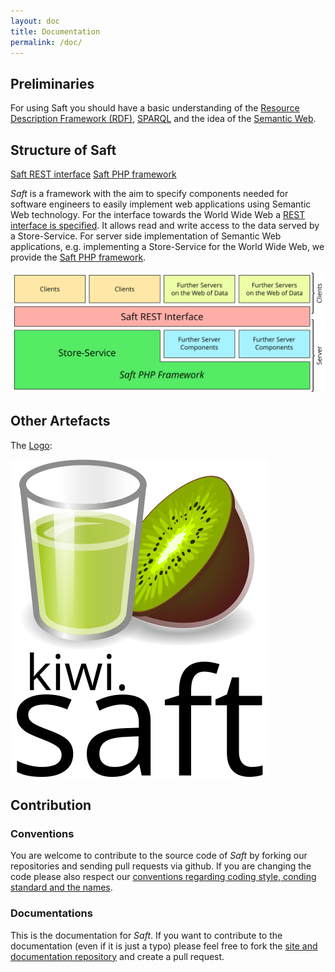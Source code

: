 ```yaml
---
layout: doc
title: Documentation
permalink: /doc/
---
```


## Preliminaries

For using Saft you should have a basic understanding of the [Resource Description Framework (RDF)](https://en.wikipedia.org/wiki/Resource_Description_Framework), [SPARQL](https://en.wikipedia.org/wiki/SPARQL) and the idea of the [Semantic Web](https://en.wikipedia.org/wiki/Semantic_Web).

## Structure of Saft

<a class="btn" href="restinterface">Saft REST interface</a>
<a class="btn" href="phpframework">Saft PHP framework</a>

_Saft_ is a framework with the aim to specify components needed for software engineers to easily implement web applications using Semantic Web technology.
For the interface towards the World Wide Web a [REST interface is specified](restinterface).
It allows read and write access to the data served by a Store-Service.
For server side implementation of Semantic Web applications, e.g. implementing a Store-Service for the World Wide Web, we provide the [Saft PHP framework](phpframework).

![Structure of the whole Saft Framework](StructureOfSaft.svg)

## Other Artefacts

The [Logo](logo):

[![logo](logo/logo_portrait.svg)](logo)


## Contribution

### Conventions
You are welcome to contribute to the source code of _Saft_ by forking our repositories and sending pull requests via github.
If you are changing the code please also respect our [conventions regarding coding style, conding standard and the names](phpframework/conventions).

### Documentations
This is the documentation for _Saft_. If you want to contribute to the documentation (even if it is just a typo) please feel free to fork the [site and documentation repository](https://github.com/SaftIng/safting.github.io) and create a pull request.
